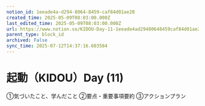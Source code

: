 ```yaml
---
notion_id: 1eeade4a-d294-8064-8459-caf84d01ae20
created_time: 2025-05-09T08:03:00.000Z
last_edited_time: 2025-05-09T08:03:00.000Z
url: https://www.notion.so/KIDOU-Day-11-1eeade4ad29480648459caf84d01ae20
parent_type: block_id
archived: False
sync_time: 2025-07-12T14:37:16.603584
---
```


# 起動（KIDOU）Day (11)

①気づいたこと、学んだこと
②要点・重要事項要約
③アクションプラン